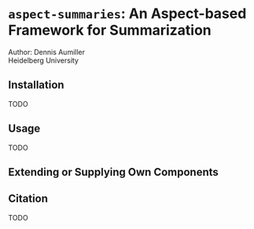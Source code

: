 # `aspect-summaries`: An Aspect-based Framework for Summarization

Author: Dennis Aumiller  
Heidelberg University

## Installation
TODO

## Usage
TODO

## Extending or Supplying Own Components

## Citation
TODO